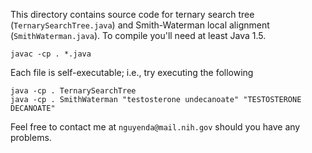 This directory contains source code for ternary search tree
(`TernarySearchTree.java`) and Smith-Waterman local alignment
(`SmithWaterman.java`). To compile you'll need at least Java 1.5.

```
javac -cp . *.java
```

Each file is self-executable; i.e., try executing the following

```
java -cp . TernarySearchTree
java -cp . SmithWaterman "testosterone undecanoate" "TESTOSTERONE DECANOATE"
```

Feel free to contact me at `nguyenda@mail.nih.gov` should you have any
problems.
